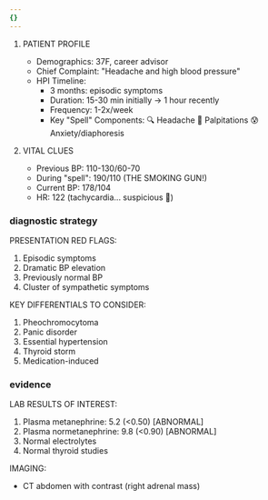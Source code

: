 ```yaml
---
{}
---
```


1. PATIENT PROFILE
   - Demographics: 37F, career advisor
   - Chief Complaint: "Headache and high blood pressure"
   - HPI Timeline:
     - 3 months: episodic symptoms
     - Duration: 15-30 min initially → 1 hour recently
     - Frequency: 1-2x/week
     - Key "Spell" Components:
       🔍 Headache
       💓 Palpitations
       😰 Anxiety/diaphoresis

2. VITAL CLUES
   - Previous BP: 110-130/60-70
   - During "spell": 190/110 (THE SMOKING GUN!)
   - Current BP: 178/104
   - HR: 122 (tachycardia... suspicious 👀)

### diagnostic strategy
PRESENTATION RED FLAGS:
1. Episodic symptoms
2. Dramatic BP elevation
3. Previously normal BP
4. Cluster of sympathetic symptoms

KEY DIFFERENTIALS TO CONSIDER:
1. Pheochromocytoma
2. Panic disorder
3. Essential hypertension
4. Thyroid storm
5. Medication-induced

### evidence
LAB RESULTS OF INTEREST:
1. Plasma metanephrine: 5.2 (<0.50) [ABNORMAL]
2. Plasma normetanephrine: 9.8 (<0.90) [ABNORMAL]
3. Normal electrolytes
4. Normal thyroid studies

IMAGING:
- CT abdomen with contrast (right adrenal mass)
